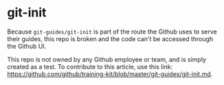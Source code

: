 # git-init

Because `git-guides/git-init` is part of the route the Github uses to serve their 
guides, this repo is broken and the code can't be accessed through the Github UI.

This repo is not owned by any Github employee or team, and is simply created as a test. 
To contribute to this article, use this link: 
https://github.com/github/training-kit/blob/master/git-guides/git-init.md.


